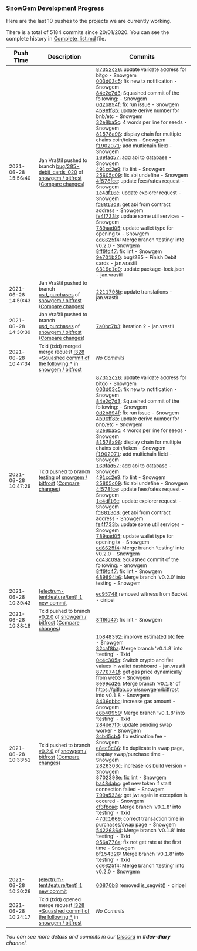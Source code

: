 
### SnowGem Development Progress

Here are the last 10 pushes to the projects we are currently working.

There is a total of 5184 commits since 20/01/2020. You can see the complete history in
 [Complete_list.md](Complete_list.md) file.

| Push Time | Description | Commits |
| --- | --- | --- |
| <sub>2021-06-28 15:56:40</sub> | <sub>Jan Vraštil pushed to branch [bug/285\-debit\_cards\_020](https://gitlab.com/snowgem/bitfrost/commits/bug/285-debit_cards_020) of [snowgem / bitfrost](https://gitlab.com/snowgem/bitfrost) ([Compare changes](https://gitlab.com/snowgem/bitfrost/compare/e27dda878ef9df9d1d9a19f58a17773e749079d6...6319c1d9f0d5cb937407b50e8dcdc9b80a164cdd))</sub> | <sub>[87352c26](https://gitlab.com/snowgem/bitfrost/-/commit/87352c26f4e7df7cf9d5e26bef9a8ca73d95c6d5): update validate address for bitgo - Snowgem<br>[003d03c5](https://gitlab.com/snowgem/bitfrost/-/commit/003d03c5e2958e290fbec4d581ca0029f4086628): fix new tx notification - Snowgem<br>[84e2c7d3](https://gitlab.com/snowgem/bitfrost/-/commit/84e2c7d385a1dec9e39ef5ac2f10ef86a2750aa4): Squashed commit of the following: - Snowgem<br>[0d2b894f](https://gitlab.com/snowgem/bitfrost/-/commit/0d2b894f547d68b4c654c5ae519880e62dba2cdc): fix run issue - Snowgem<br>[4b96ff8b](https://gitlab.com/snowgem/bitfrost/-/commit/4b96ff8b89591572c04b923f420d2526784a6e80): update derive number for bnb/etc - Snowgem<br>[32e6ba5c](https://gitlab.com/snowgem/bitfrost/-/commit/32e6ba5c1b360e5d482af394de71b7141c3a6da3): 4 words per line for seeds - Snowgem<br>[81578a96](https://gitlab.com/snowgem/bitfrost/-/commit/81578a9690318ddf4e106c4a68ace8db8bc78497): display chain for multiple chains coin/token - Snowgem<br>[f1902071](https://gitlab.com/snowgem/bitfrost/-/commit/f19020717f7787d378454e27a5834de9de2893b5): add multichain field - Snowgem<br>[169fad57](https://gitlab.com/snowgem/bitfrost/-/commit/169fad578b53b29cb5f913ae7c7306fc7defdd32): add abi to database - Snowgem<br>[491cc2e9](https://gitlab.com/snowgem/bitfrost/-/commit/491cc2e981e35e6c4178b5b85e00717f4d00c400): fix lint - Snowgem<br>[25605c09](https://gitlab.com/snowgem/bitfrost/-/commit/25605c0946e61b5ae456340dcd6148ce49d7ab86): fix abi undefine - Snowgem<br>[4f578fce](https://gitlab.com/snowgem/bitfrost/-/commit/4f578fce06a75bf65e04cd57c4fba2ee4a78f8a4): update fees/rates request - Snowgem<br>[1c4df16e](https://gitlab.com/snowgem/bitfrost/-/commit/1c4df16e92b2135ab860ef817fa778ac819ceef9): update explorer request - Snowgem<br>[fd8813d8](https://gitlab.com/snowgem/bitfrost/-/commit/fd8813d899f015d960430f916f0c7ef1bb143c16): get abi from contract address - Snowgem<br>[fe4f733b](https://gitlab.com/snowgem/bitfrost/-/commit/fe4f733b11ed4e8ae79835546603e75a48160cdf): update some util services - Snowgem<br>[789aad05](https://gitlab.com/snowgem/bitfrost/-/commit/789aad053d4750591c09a33a5f15f4d036532167): update wallet type for opening tx - Snowgem<br>[cd6625f4](https://gitlab.com/snowgem/bitfrost/-/commit/cd6625f48de55b1ff7449407fa583a599515544e): Merge branch 'testing' into v0.2.0 - Snowgem<br>[8ff9fd47](https://gitlab.com/snowgem/bitfrost/-/commit/8ff9fd47a0596cece5adddd194415934c572bd0a): fix lint - Snowgem<br>[9e701b20](https://gitlab.com/snowgem/bitfrost/-/commit/9e701b2097f515386966908125fd8b9df92b0a97): bug/285 - Finish Debit cards - jan.vrastil<br>[6319c1d9](https://gitlab.com/snowgem/bitfrost/-/commit/6319c1d9f0d5cb937407b50e8dcdc9b80a164cdd): update package-lock.json - jan.vrastil</sub> |
| <sub>2021-06-28 14:50:43</sub> | <sub>Jan Vraštil pushed to branch [usd\_purchases](https://gitlab.com/snowgem/bitfrost/commits/usd_purchases) of [snowgem / bitfrost](https://gitlab.com/snowgem/bitfrost) ([Compare changes](https://gitlab.com/snowgem/bitfrost/compare/7a0bc7b333382abdcab44438dd4d92f0ccab9678...2211798bfc86921a73ebe95b471bcac669b7bda7))</sub> | <sub>[2211798b](https://gitlab.com/snowgem/bitfrost/-/commit/2211798bfc86921a73ebe95b471bcac669b7bda7): update translations - jan.vrastil</sub> |
| <sub>2021-06-28 14:30:39</sub> | <sub>Jan Vraštil pushed to branch [usd\_purchases](https://gitlab.com/snowgem/bitfrost/commits/usd_purchases) of [snowgem / bitfrost](https://gitlab.com/snowgem/bitfrost) ([Compare changes](https://gitlab.com/snowgem/bitfrost/compare/c4fbb24beb5bbcccbce0fa7d0735d807ddcf7120...7a0bc7b333382abdcab44438dd4d92f0ccab9678))</sub> | <sub>[7a0bc7b3](https://gitlab.com/snowgem/bitfrost/-/commit/7a0bc7b333382abdcab44438dd4d92f0ccab9678): iteration 2 - jan.vrastil</sub> |
| <sub>2021-06-28 10:47:34</sub> | <sub>Txid (txid) merged merge request [\!328 \*Squashed commit of the following:\*](https://gitlab.com/snowgem/bitfrost/-/merge_requests/328) in [snowgem / bitfrost](https://gitlab.com/snowgem/bitfrost)</sub> | <sub>_No Commits_</sub> |
| <sub>2021-06-28 10:47:29</sub> | <sub>Txid pushed to branch [testing](https://gitlab.com/snowgem/bitfrost/commits/testing) of [snowgem / bitfrost](https://gitlab.com/snowgem/bitfrost) ([Compare changes](https://gitlab.com/snowgem/bitfrost/compare/bf154326c8fca3417032831666cdd1caa12b0191...689894b66ff90fc74cbf54ff6212cdab001d6ed5))</sub> | <sub>[87352c26](https://gitlab.com/snowgem/bitfrost/-/commit/87352c26f4e7df7cf9d5e26bef9a8ca73d95c6d5): update validate address for bitgo - Snowgem<br>[003d03c5](https://gitlab.com/snowgem/bitfrost/-/commit/003d03c5e2958e290fbec4d581ca0029f4086628): fix new tx notification - Snowgem<br>[84e2c7d3](https://gitlab.com/snowgem/bitfrost/-/commit/84e2c7d385a1dec9e39ef5ac2f10ef86a2750aa4): Squashed commit of the following: - Snowgem<br>[0d2b894f](https://gitlab.com/snowgem/bitfrost/-/commit/0d2b894f547d68b4c654c5ae519880e62dba2cdc): fix run issue - Snowgem<br>[4b96ff8b](https://gitlab.com/snowgem/bitfrost/-/commit/4b96ff8b89591572c04b923f420d2526784a6e80): update derive number for bnb/etc - Snowgem<br>[32e6ba5c](https://gitlab.com/snowgem/bitfrost/-/commit/32e6ba5c1b360e5d482af394de71b7141c3a6da3): 4 words per line for seeds - Snowgem<br>[81578a96](https://gitlab.com/snowgem/bitfrost/-/commit/81578a9690318ddf4e106c4a68ace8db8bc78497): display chain for multiple chains coin/token - Snowgem<br>[f1902071](https://gitlab.com/snowgem/bitfrost/-/commit/f19020717f7787d378454e27a5834de9de2893b5): add multichain field - Snowgem<br>[169fad57](https://gitlab.com/snowgem/bitfrost/-/commit/169fad578b53b29cb5f913ae7c7306fc7defdd32): add abi to database - Snowgem<br>[491cc2e9](https://gitlab.com/snowgem/bitfrost/-/commit/491cc2e981e35e6c4178b5b85e00717f4d00c400): fix lint - Snowgem<br>[25605c09](https://gitlab.com/snowgem/bitfrost/-/commit/25605c0946e61b5ae456340dcd6148ce49d7ab86): fix abi undefine - Snowgem<br>[4f578fce](https://gitlab.com/snowgem/bitfrost/-/commit/4f578fce06a75bf65e04cd57c4fba2ee4a78f8a4): update fees/rates request - Snowgem<br>[1c4df16e](https://gitlab.com/snowgem/bitfrost/-/commit/1c4df16e92b2135ab860ef817fa778ac819ceef9): update explorer request - Snowgem<br>[fd8813d8](https://gitlab.com/snowgem/bitfrost/-/commit/fd8813d899f015d960430f916f0c7ef1bb143c16): get abi from contract address - Snowgem<br>[fe4f733b](https://gitlab.com/snowgem/bitfrost/-/commit/fe4f733b11ed4e8ae79835546603e75a48160cdf): update some util services - Snowgem<br>[789aad05](https://gitlab.com/snowgem/bitfrost/-/commit/789aad053d4750591c09a33a5f15f4d036532167): update wallet type for opening tx - Snowgem<br>[cd6625f4](https://gitlab.com/snowgem/bitfrost/-/commit/cd6625f48de55b1ff7449407fa583a599515544e): Merge branch 'testing' into v0.2.0 - Snowgem<br>[cd43c09a](https://gitlab.com/snowgem/bitfrost/-/commit/cd43c09aa892b07ecef689f8da7fa9878438bcbd): Squashed commit of the following: - Snowgem<br>[8ff9fd47](https://gitlab.com/snowgem/bitfrost/-/commit/8ff9fd47a0596cece5adddd194415934c572bd0a): fix lint - Snowgem<br>[689894b6](https://gitlab.com/snowgem/bitfrost/-/commit/689894b66ff90fc74cbf54ff6212cdab001d6ed5): Merge branch 'v0.2.0' into testing - Snowgem</sub> |
| <sub>2021-06-28 10:39:43</sub> | <sub>[[electrum-tent:feature/tent] 1 new commit](https://github.com/ciripel/electrum-tent/commit/ec957483d757525232069b1ac0b10c5f9d3d28fd)</sub> | <sub>[ec95748](https://github.com/ciripel/electrum-tent/commit/ec957483d757525232069b1ac0b10c5f9d3d28fd) removed witness from Bucket - ciripel</sub> |
| <sub>2021-06-28 10:38:18</sub> | <sub>Txid pushed to branch [v0\.2\.0](https://gitlab.com/snowgem/bitfrost/commits/v0.2.0) of [snowgem / bitfrost](https://gitlab.com/snowgem/bitfrost) ([Compare changes](https://gitlab.com/snowgem/bitfrost/compare/cd6625f48de55b1ff7449407fa583a599515544e...8ff9fd47a0596cece5adddd194415934c572bd0a))</sub> | <sub>[8ff9fd47](https://gitlab.com/snowgem/bitfrost/-/commit/8ff9fd47a0596cece5adddd194415934c572bd0a): fix lint - Snowgem</sub> |
| <sub>2021-06-28 10:33:51</sub> | <sub>Txid pushed to branch [v0\.2\.0](https://gitlab.com/snowgem/bitfrost/commits/v0.2.0) of [snowgem / bitfrost](https://gitlab.com/snowgem/bitfrost) ([Compare changes](https://gitlab.com/snowgem/bitfrost/compare/789aad053d4750591c09a33a5f15f4d036532167...cd6625f48de55b1ff7449407fa583a599515544e))</sub> | <sub>[1b848392](https://gitlab.com/snowgem/bitfrost/-/commit/1b848392670d942d88f23f716afde291a24ca25d): improve estimated btc fee - Snowgem<br>[32caf8ba](https://gitlab.com/snowgem/bitfrost/-/commit/32caf8bad4182572bb3fd82a04246a33011ef9ab): Merge branch 'v0.1.8' into 'testing' - Txid<br>[0c4c305a](https://gitlab.com/snowgem/bitfrost/-/commit/0c4c305a6cba58491820dc4bc2eb048cd3ed01a1): Switch crypto and fiat values in wallet dashboard - jan.vrastil<br>[8776741f](https://gitlab.com/snowgem/bitfrost/-/commit/8776741f86ec24890cdb0f5d98c9a17e623b9519): get gas price dynamically from web3 - Snowgem<br>[8e99cd2e](https://gitlab.com/snowgem/bitfrost/-/commit/8e99cd2e4ece943f7cc56864a1c3c2102c81c4db): Merge branch 'v0.1.8' of https://gitlab.com/snowgem/bitfrost into v0.1.8 - Snowgem<br>[8436dbbc](https://gitlab.com/snowgem/bitfrost/-/commit/8436dbbcfa2a0d3ab52b68286afbe0f118ad9c60): increase gas amount - Snowgem<br>[e6b40959](https://gitlab.com/snowgem/bitfrost/-/commit/e6b40959c342c27f8b2ecef4dfe5001232537f12): Merge branch 'v0.1.8' into 'testing' - Txid<br>[284de7f0](https://gitlab.com/snowgem/bitfrost/-/commit/284de7f08066ae97ef120eca4f03c71e641c36a7): update pending swap worker - Snowgem<br>[3cbd5cb4](https://gitlab.com/snowgem/bitfrost/-/commit/3cbd5cb417865d414d0d9c33d5d153aab6622d2c): fix estimation fee - Snowgem<br>[e8ec8c66](https://gitlab.com/snowgem/bitfrost/-/commit/e8ec8c66e2b88d4c3758734950da66ed2bcd4f4a): fix duplicate in swap page, display swap/purchase time - Snowgem<br>[2826303c](https://gitlab.com/snowgem/bitfrost/-/commit/2826303ca9b06ed6e2abbfdabb3b828cf63a4035): increase ios build version - Snowgem<br>[8702398e](https://gitlab.com/snowgem/bitfrost/-/commit/8702398ea4db3d4d9f46ecf02150402325f71821): fix lint - Snowgem<br>[ba484abc](https://gitlab.com/snowgem/bitfrost/-/commit/ba484abc00a3ac445ec7691478989524fc455a51): get new token if start connection failed - Snowgem<br>[799a5334](https://gitlab.com/snowgem/bitfrost/-/commit/799a53343ac30b86036516ca1a47bc18a1c5cabb): get jwt again in exception is occured - Snowgem<br>[cf3fbcae](https://gitlab.com/snowgem/bitfrost/-/commit/cf3fbcae1650d557e5f7c58d338ab4ad3737bbc7): Merge branch 'v0.1.8' into 'testing' - Txid<br>[47dc1669](https://gitlab.com/snowgem/bitfrost/-/commit/47dc166911fef4eedc74fc22dca9c908e99a1316): correct transaction time in purchases/swap page - Snowgem<br>[54226364](https://gitlab.com/snowgem/bitfrost/-/commit/542263640d191d65149062ae7cf8fc72f44cd098): Merge branch 'v0.1.8' into 'testing' - Txid<br>[956a776a](https://gitlab.com/snowgem/bitfrost/-/commit/956a776a0a4c7b1d2b17b1dd115d40252043f5d9): fix not get rate at the first time - Snowgem<br>[bf154326](https://gitlab.com/snowgem/bitfrost/-/commit/bf154326c8fca3417032831666cdd1caa12b0191): Merge branch 'v0.1.8' into 'testing' - Txid<br>[cd6625f4](https://gitlab.com/snowgem/bitfrost/-/commit/cd6625f48de55b1ff7449407fa583a599515544e): Merge branch 'testing' into v0.2.0 - Snowgem</sub> |
| <sub>2021-06-28 10:30:26</sub> | <sub>[[electrum-tent:feature/tent] 1 new commit](https://github.com/ciripel/electrum-tent/commit/00670b868d6919eed945e63ed667c1b600e035b9)</sub> | <sub>[00670b8](https://github.com/ciripel/electrum-tent/commit/00670b868d6919eed945e63ed667c1b600e035b9) removed is_segwit() - ciripel</sub> |
| <sub>2021-06-28 10:24:17</sub> | <sub>Txid (txid) opened merge request [\!328 \*Squashed commit of the following:\*](https://gitlab.com/snowgem/bitfrost/-/merge_requests/328) in [snowgem / bitfrost](https://gitlab.com/snowgem/bitfrost)</sub> | <sub>_No Commits_</sub> |

_You can see more details and commits in our [Discord](https://discord.gg/zumGnbg) in **#dev-diary** channel._
